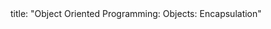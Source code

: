 <frontmatter>
title: "Object Oriented Programming: Objects: Encapsulation"
</frontmatter>

<include src="index-body.md" boilerplate />
